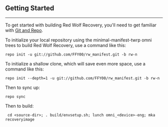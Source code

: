 ## Getting Started ##
---------------

To get started with building Red Wolf Recovery, you'll need to get
familiar with [Git and Repo](https://source.android.com/source/using-repo.html).

To initialize your local repository using the minimal-manifest-twrp omni trees to build Red Wolf Recovery, use a command like this:

    repo init -u git://github.com/FFY00/rw_manifest.git -b rw-n
    
To initialize a shallow clone, which will save even more space, use a command like this:

    repo init --depth=1 -u git://github.com/FFY00/rw_manifest.git -b rw-n

Then to sync up:

    repo sync

Then to build:

     cd <source-dir>; . build/envsetup.sh; lunch omni_<device>-eng; mka recoveryimage
